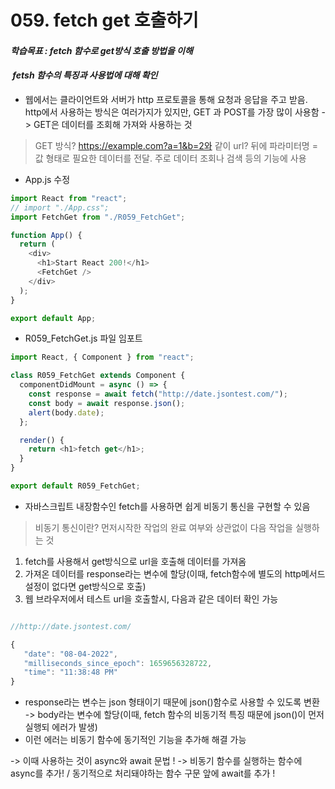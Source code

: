 # 059. fetch get 호출하기

#### **_학습목표 : fetch 함수로 get방식 호출 방법을 이해_**

####  **_fetsh 함수의 특징과 사용법에 대해 확인_** 

- 웹에서는 클라이언트와 서버가 http 프로토콜을 통해 요청과 응답을 주고 받음. http에서 사용하는 방식은 여러가지가 있지만, GET 과 POST를 가장 많이 사용함 -> GET은 데이터를 조회해 가져와 사용하는 것

> GET 방식?
> https://example.com?a=1&b=2와 같이
> url? 뒤에 파라미터명 = 값 형태로 필요한 데이터를 전달.
> 주로 데이터 조회나 검색 등의 기능에 사용

- App.js 수정

```js
import React from "react";
// import "./App.css";
import FetchGet from "./R059_FetchGet";

function App() {
  return (
    <div>
      <h1>Start React 200!</h1>
      <FetchGet />
    </div>
  );
}

export default App;
```

- R059_FetchGet.js 파일 임포트

```js
import React, { Component } from "react";

class R059_FetchGet extends Component {
  componentDidMount = async () => {
    const response = await fetch("http://date.jsontest.com/");
    const body = await response.json();
    alert(body.date);
  };

  render() {
    return <h1>fetch get</h1>;
  }
}

export default R059_FetchGet;
```

- 자바스크립트 내장함수인 fetch를 사용하면 쉽게 비동기 통신을 구현할 수 있음

> 비동기 통신이란?
> 먼저시작한 작업의 완료 여부와 상관없이 다음 작업을 실행하는 것

1. fetch를 사용해서 get방식으로 url을 호출해 데이터를 가져옴
2. 가져온 데이터를 response라는 변수에 할당(이때, fetch함수에 별도의 http메서드 설정이 없다면 get방식으로 호출)
3. 웹 브라우저에서 테스트 url을 호출할시, 다음과 같은 데이터 확인 가능

```js

//http://date.jsontest.com/

{
   "date": "08-04-2022",
   "milliseconds_since_epoch": 1659656328722,
   "time": "11:38:48 PM"
}

```

-   response라는 변수는 json 형태이기 때문에 json()함수로 사용할 수 있도록 변환 -> body라는 변수에 할당(이때, fetch 함수의 비동기적 특징 때문에 json()이 먼저 실행되 에러가 발생)
-   이런 에러는 비동기 함수에 동기적인 기능을 추가해 해결 가능 

-> 이때 사용하는 것이 async와 await 문법 !
-> 비동기 함수를 실행하는 함수에 async를 추가! / 동기적으로 처리돼야하는 함수 구문 앞에 await를 추가 !


